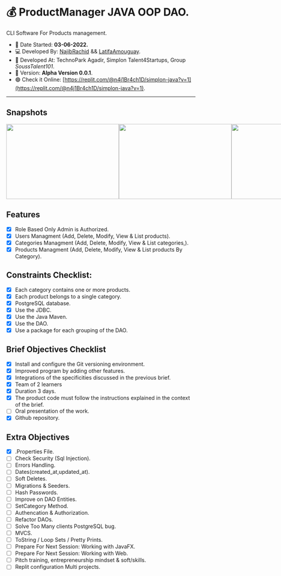 # :moneybag: ProductManager JAVA OOP DAO.

CLI Software For Products management.

 - :date: Date Started: **03-06-2022.** 
 - :computer:	Developed By: [NajibRachid](https://github.com/n4j1Br4ch1D) && [LatifaAmouguay](https://github.com/LATIFADEV).
 - :office: Developed At: TechnoPark Agadir, Simplon Talent4Startups, Group *SoussTalent101*.
 - :pushpin: Version: **Alpha Version 0.0.1**.
 - :green_circle: Check it Online: [https://replit.com/@n4j1Br4ch1D/simplon-java?v=1](https://replit.com/@n4j1Br4ch1D/simplon-java?v=1).

---

## Snapshots
<div style="display:flex">
<img src="/brief6-products-manager/assets/1.PNG" height="200" width="300"/>
<img src="/brief6-products-manager/assets/2.PNG" height="200" width="300"/>
<img src="/brief6-products-manager/assets/3.PNG" height="200" width="300"/>
</div>


## Features

- [X] Role Based Only Admin is Authorized.
- [X] Users Managment (Add, Delete, Modify, View & List products).
- [X] Categories Managment (Add, Delete, Modify, View & List categories,).
- [X] Products Managment (Add, Delete, Modify, View & List products By Category).

## Constraints Checklist:

- [X] Each category contains one or more products.
- [X] Each product belongs to a single category.
- [X] PostgreSQL database.
- [X] Use the JDBC.
- [X] Use the Java Maven.
- [X] Use the DAO.
- [X] Use a package for each grouping of the DAO.

## Brief Objectives Checklist

- [X] Install and configure the Git versioning environment.
- [X] Improved program by adding other features.
- [X] Integrations of the specificities discussed in the previous brief.
- [X] Team of 2 learners 
- [X] Duration 3 days.
- [X] The product code must follow the instructions explained in the context of the brief.
- [ ] Oral presentation of the work.
- [X] Github repository.

## Extra Objectives 

- [X] .Properties File.
- [ ] Check Security (Sql Injection).
- [ ] Errors Handling.
- [ ] Dates(created_at,updated_at).
- [ ] Soft Deletes.
- [ ] Migrations & Seeders.
- [ ] Hash Passwords.
- [ ] Improve on DAO Entities.
- [ ] SetCategory Method.
- [ ] Authencation & Authorization.
- [ ] Refactor  DAOs.
- [ ] Solve Too Many clients PostgreSQL bug.
- [ ] MVCS.
- [ ] ToString / Loop Sets / Pretty Prints. 
- [ ] Prepare For Next Session: Working with JavaFX.
- [ ] Prepare For Next Session: Working with Web.
- [ ] Pitch training, entrepreneurship mindset & soft/skills.
- [ ] Replit configuration Multi projects.
